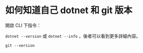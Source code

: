 # 如何知道自己 dotnet 和 git 版本

開啟 CLI 下指令：

`dotnet --version` 或 `dotnet --info` ，後者可以看到更多詳細內容。

`git --version`